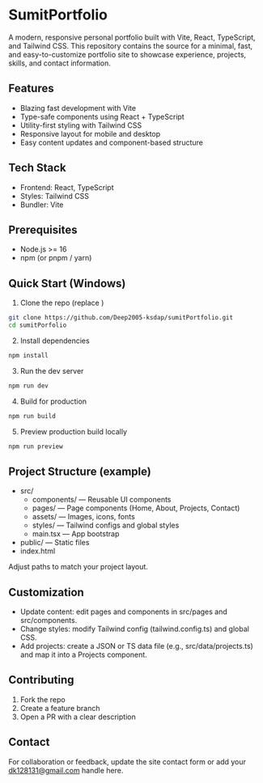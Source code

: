 
# SumitPortfolio

A modern, responsive personal portfolio built with Vite, React, TypeScript, and Tailwind CSS. This repository contains the source for a minimal, fast, and easy-to-customize portfolio site to showcase experience, projects, skills, and contact information.

## Features
- Blazing fast development with Vite
- Type-safe components using React + TypeScript
- Utility-first styling with Tailwind CSS
- Responsive layout for mobile and desktop
- Easy content updates and component-based structure


## Tech Stack
- Frontend: React, TypeScript
- Styles: Tailwind CSS
- Bundler: Vite

## Prerequisites
- Node.js >= 16
- npm (or pnpm / yarn)

## Quick Start (Windows)
1. Clone the repo (replace <your-repo-name>)
```bash
git clone https://github.com/Deep2005-ksdap/sumitPortfolio.git
cd sumitPorfolio
```
2. Install dependencies
```bash
npm install
```
3. Run the dev server
```bash
npm run dev
```
4. Build for production
```bash
npm run build
```
5. Preview production build locally
```bash
npm run preview
```

## Project Structure (example)
- src/
  - components/    — Reusable UI components
  - pages/         — Page components (Home, About, Projects, Contact)
  - assets/        — Images, icons, fonts
  - styles/        — Tailwind configs and global styles
  - main.tsx       — App bootstrap
- public/          — Static files
- index.html

Adjust paths to match your project layout.

## Customization
- Update content: edit pages and components in src/pages and src/components.
- Change styles: modify Tailwind config (tailwind.config.ts) and global CSS.
- Add projects: create a JSON or TS data file (e.g., src/data/projects.ts) and map it into a Projects component.

## Contributing
1. Fork the repo
2. Create a feature branch
3. Open a PR with a clear description


## Contact
For collaboration or feedback, update the site contact form or add your dk128131@gmail.com handle here.
